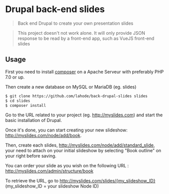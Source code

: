 # Drupal back-end slides

> Back end Drupal to create your own presentation slides

> This project doesn't not work alone. It will only provide JSON response to be read by a front-end app, such as VueJS front-end slides

## Usage

First you need to install [composer](https://getcomposer.org/download) on a Apache Serveur with preferably PHP 7.0 or up.

Then create a new database on MySQL or MariaDB (eg. slides)

``` bash
$ git clone https://github.com/lahode/back-drupal-slides slides
$ cd slides
$ composer install
```

Go to the URL related to your project (eg. http://myslides.com) and start the basic installation of Drupal.

Once it's done, you can start creating your new slideshow: http://myslides.com/node/add/book.

Then, create each slides, http://myslides.com/node/add/standard_slide, your need to attach on your initial slideshow by selecting "Book outline" on your right before saving.

You can order your slide as you wish on the following URL : http://myslides.com/admin/structure/book

To retrieve the URL, go to http://myslides.com/slides/{my_slideshow_ID} (my_slideshow_ID = your slideshow Node ID)

